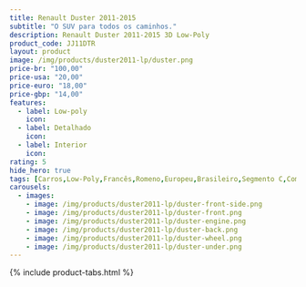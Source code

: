 ```yaml
---
title: Renault Duster 2011-2015
subtitle: "O SUV para todos os caminhos."
description: Renault Duster 2011-2015 3D Low-Poly
product_code: JJ11DTR
layout: product
image: /img/products/duster2011-lp/duster.png
price-br: "100,00"
price-usa: "20,00"
price-euro: "18,00"
price-gbp: "14,00"
features:
  - label: Low-poly
    icon:
  - label: Detalhado
    icon:
  - label: Interior
    icon:
rating: 5
hide_hero: true
tags: [Carros,Low-Poly,Francês,Romeno,Europeu,Brasileiro,Segmento C,Compactos,Crossover,SUV]
carousels:
  - images: 
    - image: /img/products/duster2011-lp/duster-front-side.png
    - image: /img/products/duster2011-lp/duster-front.png
    - image: /img/products/duster2011-lp/duster-engine.png
    - image: /img/products/duster2011-lp/duster-back.png
    - image: /img/products/duster2011-lp/duster-wheel.png
    - image: /img/products/duster2011-lp/duster-under.png
---
```


{% include product-tabs.html %}